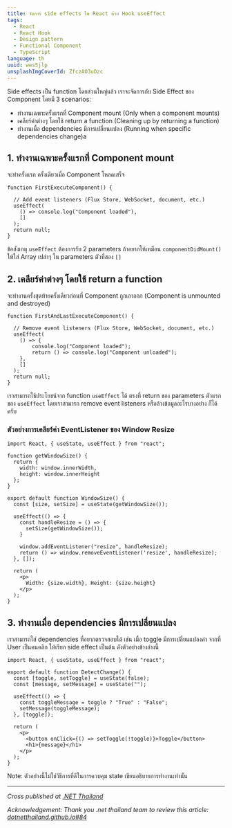 ```yaml
---
title: จัดการ side effects ใน React ด้วย Hook useEffect
tags:
  - React
  - React Hook
  - Design pattern
  - Functional Component
  - TypeScript
language: th
uuid: wes5jlp
unsplashImgCoverId: ZfczAO3uDzc
---
```


Side effects เป็น function โดยส่วนใหญ่แล้ว เราจะจัดการกับ Side Effect ของ Component โดยมี 3 scenarios:
- ทำงานเฉพาะครั้งแรกที่ Component mount (Only when a component mounts)
- เคลียร์ค่าต่างๆ โดยใช้ return a function (Cleaning up by returning a function)
- ทำงานเมื่อ dependencies มีการเปลี่ยนแปลง (Running when specific dependencies change)a

## 1. ทำงานเฉพาะครั้งแรกที่ Component mount

จะทำครั้งแรก ครั้งเดียวเมื่อ Component โหลดเสร็จ

```tsx
function FirstExecuteComponent() {

  // Add event listeners (Flux Store, WebSocket, document, etc.)
  useEffect(
    () => console.log("Component loaded"),
    []
  );
  return null;
}
```

ข้อสังเกตุ `useEffect` ต้องการรับ 2 parameters ถ้าอยากให้เหมือน `componentDidMount()` ให้ใส่ Array เปล่าๆ ใน parameters ตัวที่สอง `[]`

## 2. เคลียร์ค่าต่างๆ โดยใช้ return a function

จะทำงานครั้งสุดท้ายครั้งเดียวก่อนที่ Component ถูกเอาออก (Component is unmounted and destroyed)

```tsx
function FirstAndLastExecuteComponent() {

  // Remove event listeners (Flux Store, WebSocket, document, etc.)
  useEffect(
    () => {
        console.log("Component loaded");
        return () => console.log("Component unloaded");
    },
    []
  );
  return null;
}
```

เราสามารถใช้ประโยชน์จาก function `useEffect` ได้ ตรงที่ return ของ parameters ตัวแรกของ `useEffect` โดยเราสามารถ remove event listeners หรือล้างข้อมูลอะไรบางอย่าง ก็ได้ครับ

### ตัวอย่างการเคลียร์ค่า EventListener ของ Window Resize

```tsx
import React, { useState, useEffect } from "react";

function getWindowSize() {
  return {
    width: window.innerWidth,
    height: window.innerHeight
  };
}

export default function WindowSize() {
  const [size, setSize] = useState(getWindowSize());

  useEffect(() => {
    const handleResize = () => {
      setSize(getWindowSize());
    }

    window.addEventListener("resize", handleResize);
    return () => window.removeEventListener('resize', handleResize);
  }, []);

  return (
    <p>
      Width: {size.width}, Height: {size.height}
    </p>
  );
}
```

## 3. ทำงานเมื่อ dependencies มีการเปลี่ยนแปลง

เราสามารถใส่ dependencies ที่อยากตรวจสอบได้ เช่น เมื่อ toggle มีการเปลี่ยนแปลงค่า จากที่ User เป็นคนคลิก ให้เรียก side effect เป็นต้น ดังตัวอย่างข้างล่างนี้

```tsx
import React, { useState, useEffect } from "react";

export default function DetectChange() {
  const [toggle, setToggle] = useState(false);
  const [message, setMessage] = useState("");

  useEffect(() => {
    const toggleMessage = toggle ? "True" : "False";
    setMessage(toggleMessage);
  }, [toggle]);

  return (
    <p>
      <button onClick={() => setToggle(!toggle)}>Toggle</button>
      <h1>{message}</h1>
    </p>
  );
}
```

Note: ตัวอย่างนี้ไม่ใช่วิธีการที่ดีในการควบคุม state เขียนอธิบายการทำงานเท่านั้น


---


*Cross published at [.NET Thailand](https://www.dotnetthailand.com/frontend-web/react-typescript/design-pattern)*

*Acknowledgement: Thank you .net thailand team to review this article: [dotnetthailand.github.io#84](https://github.com/dotnetthailand/dotnetthailand.github.io/pull/84/files)*
